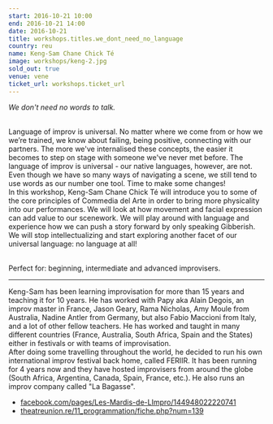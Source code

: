 ```yaml
---
start: 2016-10-21 10:00
end: 2016-10-21 14:00
date: 2016-10-21
title: workshops.titles.we_dont_need_no_language 
country: reu
name: Keng-Sam Chane Chick Té
image: workshops/keng-2.jpg
sold_out: true
venue: vene
ticket_url: workshops.ticket_url
---
```

*We don't need no words to talk.*<br><br>

Language of improv is universal. No matter where we come from or how we we’re trained, we know about failing, being positive, connecting with our partners. The more we've internalised these concepts, the easier it becomes to step on stage with someone we've never met before. The language of improv is universal - our native languages, however, are not. Even though we have so many ways of navigating a scene, we still tend to use words as our number one tool. Time to make some changes!<br>
In this workshop, Keng-Sam Chane Chick Té will introduce you to some of the core principles of Commedia del Arte in order to bring more physicality into our performances. We will look at how movement and facial expression can add value to our scenework. We will play around with language and experience how we can push a story forward by only speaking Gibberish. We will stop intellectualizing and start exploring another facet of our universal language: no language at all!<br><br>

Perfect for: beginning, intermediate and advanced improvisers.

---
Keng-Sam has been learning improvisation for more than 15 years and teaching it for 10 years. He has worked with Papy aka Alain Degois, an improv master in France, Jason Geary, Rama Nicholas, Amy Moule from Australia, Nadine Antler from Germany, but also Fabio Maccioni from Italy, and a lot of other fellow teachers. He has worked and taught in many different countries (France, Australia, South Africa, Spain and the States) either in festivals or with teams of improvisation.<br>
After doing some travelling throughout the world, he decided to run his own international improv festival back home, called FERIIR. It has been running for 4 years now and they have hosted improvisers from around the globe (South Africa, Argentina, Canada, Spain, France, etc.). He also runs an improv company called "La Bagasse".<br>

- [facebook.com/pages/Les-Mardis-de-LImpro/144948022220741](https://www.facebook.com/pages/Les-Mardis-de-LImpro/144948022220741)
- [theatreunion.re/11_programmation/fiche.php?num=139](http://www.theatreunion.re/11_programmation/fiche.php?num=139)
